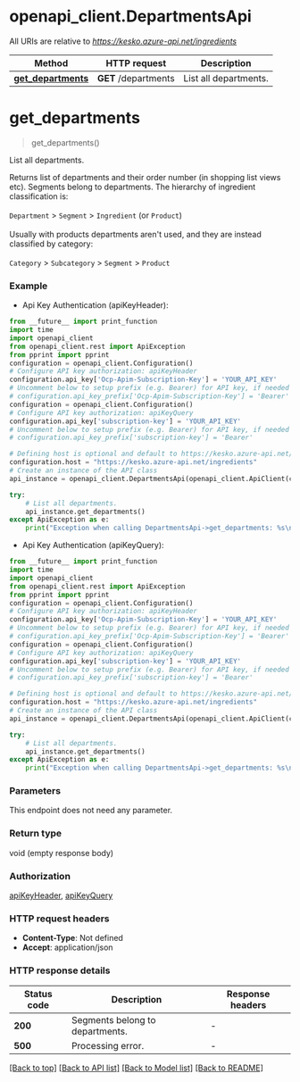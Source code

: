 # openapi_client.DepartmentsApi

All URIs are relative to *https://kesko.azure-api.net/ingredients*

Method | HTTP request | Description
------------- | ------------- | -------------
[**get_departments**](DepartmentsApi.md#get_departments) | **GET** /departments | List all departments.


# **get_departments**
> get_departments()

List all departments.

Returns list of departments and their order number (in shopping list views etc). Segments belong to departments. The hierarchy of ingredient classification is: <br><br> `Department` > `Segment` > `Ingredient` (or `Product`) <br><br> Usually with products departments aren't used, and they are instead classified by category: <br><br> `Category` > `Subcategory` > `Segment` > `Product`  

### Example

* Api Key Authentication (apiKeyHeader):
```python
from __future__ import print_function
import time
import openapi_client
from openapi_client.rest import ApiException
from pprint import pprint
configuration = openapi_client.Configuration()
# Configure API key authorization: apiKeyHeader
configuration.api_key['Ocp-Apim-Subscription-Key'] = 'YOUR_API_KEY'
# Uncomment below to setup prefix (e.g. Bearer) for API key, if needed
# configuration.api_key_prefix['Ocp-Apim-Subscription-Key'] = 'Bearer'
configuration = openapi_client.Configuration()
# Configure API key authorization: apiKeyQuery
configuration.api_key['subscription-key'] = 'YOUR_API_KEY'
# Uncomment below to setup prefix (e.g. Bearer) for API key, if needed
# configuration.api_key_prefix['subscription-key'] = 'Bearer'

# Defining host is optional and default to https://kesko.azure-api.net/ingredients
configuration.host = "https://kesko.azure-api.net/ingredients"
# Create an instance of the API class
api_instance = openapi_client.DepartmentsApi(openapi_client.ApiClient(configuration))

try:
    # List all departments.
    api_instance.get_departments()
except ApiException as e:
    print("Exception when calling DepartmentsApi->get_departments: %s\n" % e)
```

* Api Key Authentication (apiKeyQuery):
```python
from __future__ import print_function
import time
import openapi_client
from openapi_client.rest import ApiException
from pprint import pprint
configuration = openapi_client.Configuration()
# Configure API key authorization: apiKeyHeader
configuration.api_key['Ocp-Apim-Subscription-Key'] = 'YOUR_API_KEY'
# Uncomment below to setup prefix (e.g. Bearer) for API key, if needed
# configuration.api_key_prefix['Ocp-Apim-Subscription-Key'] = 'Bearer'
configuration = openapi_client.Configuration()
# Configure API key authorization: apiKeyQuery
configuration.api_key['subscription-key'] = 'YOUR_API_KEY'
# Uncomment below to setup prefix (e.g. Bearer) for API key, if needed
# configuration.api_key_prefix['subscription-key'] = 'Bearer'

# Defining host is optional and default to https://kesko.azure-api.net/ingredients
configuration.host = "https://kesko.azure-api.net/ingredients"
# Create an instance of the API class
api_instance = openapi_client.DepartmentsApi(openapi_client.ApiClient(configuration))

try:
    # List all departments.
    api_instance.get_departments()
except ApiException as e:
    print("Exception when calling DepartmentsApi->get_departments: %s\n" % e)
```

### Parameters
This endpoint does not need any parameter.

### Return type

void (empty response body)

### Authorization

[apiKeyHeader](../README.md#apiKeyHeader), [apiKeyQuery](../README.md#apiKeyQuery)

### HTTP request headers

 - **Content-Type**: Not defined
 - **Accept**: application/json

### HTTP response details
| Status code | Description | Response headers |
|-------------|-------------|------------------|
**200** | Segments belong to departments.   |  -  |
**500** | Processing error. |  -  |

[[Back to top]](#) [[Back to API list]](../README.md#documentation-for-api-endpoints) [[Back to Model list]](../README.md#documentation-for-models) [[Back to README]](../README.md)

